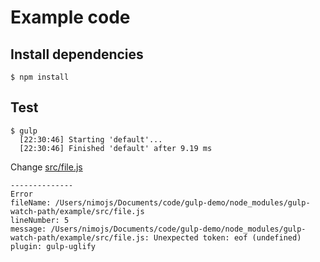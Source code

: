 # Example code

## Install dependencies

```
$ npm install
```
## Test

```
$ gulp
  [22:30:46] Starting 'default'...
  [22:30:46] Finished 'default' after 9.19 ms

```

Change [src/file.js](src/file.js)

```
--------------
Error
fileName: /Users/nimojs/Documents/code/gulp-demo/node_modules/gulp-watch-path/example/src/file.js
lineNumber: 5
message: /Users/nimojs/Documents/code/gulp-demo/node_modules/gulp-watch-path/example/src/file.js: Unexpected token: eof (undefined)
plugin: gulp-uglify
```